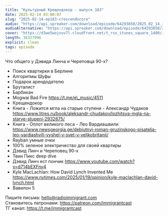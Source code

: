 ```yaml
---
title: "Культурный Крещендокор - выпуск 183"
date: 2025-02-14 03:00:07
slug: "2025-02-14-ep183-crescendocore"
audio: "https://api.spreaker.com/download/episode/64293850/2025_02_14_icast_ep183_crescendocore.mp3"
audioAlternative: "https://api.spreaker.com/download/episode/64293850/2025_02_14_icast_ep183_crescendocore.mp3"
cover: "https://d3wo5wojvuv7l.cloudfront.net/t_rss_itunes_square_1400/images.spreaker.com/original/8288f60b8a0aba209fb10cdf2b1b59c2.jpg"
length: 36327996
explicit: clean
tags: episode
---
```


Что общего у Дэвида Линча и Череповца 90-х?  
  
* Поиск квартирки в Берлине  
* Алгоритмы Шуфы  
* Подарок арендодателю  
* Бруталист  
* Барбикан  
* Mogwai Bad Fire https://t.me/e\_music/4511  
* Крещендокор  
* Книга - Ложится мгла на старые ступени - Александр Чудаков https://www.litres.ru/book/aleksandr-chudakov/lozhitsya-mgla-na-starye-stupeni-2932675/  
* Книга - Оплот великого леса - Лео Вардиашвили https://www.newsgeorgia.ge/debjutnyj-roman-gruzinskogo-pisatelja-leo-vardiashvili-vyshel-v-svet-v-velikobritanii/  
* Rayban умные очки  
* 100% зеленое электричество для своей квартиры  
* Дэвид Линч и Череповец 90-х  
* Твин Пикс deep dive  
* Дэвид Линч ест пончик https://www.youtube.com/watch?v=d714bEXFny4  
* Kyle MacLachlan: How David Lynch Invented Me https://www.nytimes.com/2025/01/19/opinion/kyle-maclachlan-david-lynch.html  
* Вавилон 5  
  
Пишите письма: hello@radioimmigrant.com  
Становитесь патронами: https://patreon.com/immigrantcast  
ТГ канал: https://t.me/immigrantcast

